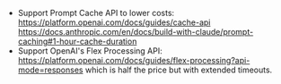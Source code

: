 - Support Prompt Cache API to lower costs: https://platform.openai.com/docs/guides/cache-api https://docs.anthropic.com/en/docs/build-with-claude/prompt-caching#1-hour-cache-duration 
- Support OpenAI's Flex Processing API: https://platform.openai.com/docs/guides/flex-processing?api-mode=responses which is half the price but with extended timeouts.
